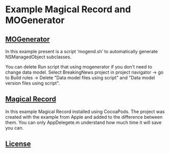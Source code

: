 Example Magical Record and MOGenerator
==========

[MOGenerator]
----

In this example present is a script ‘mogend.sh’ to automatically generate NSManagedObject subclasses.

You can delete Run script that using mogenerator if you don't need to change data model. Select BreakingNews project in project navigator -> go to Build rules -> Delete "Data model files using script" and "Data model version files using script".

[Magical Record]
----

In this example Magical Record installed using CocoaPods. The project was created with the example from Apple and added to the difference between them. You can only AppDelegete.m understand how much time it will save you can.

[License]
----

[MOGenerator]:https://github.com/rentzsch/mogenerator
[Magical Record]:https://github.com/magicalpanda/MagicalRecord
[License]:https://github.com/VladimirGoncharov/ExampleMagicalRecord/blob/master/LICENSE